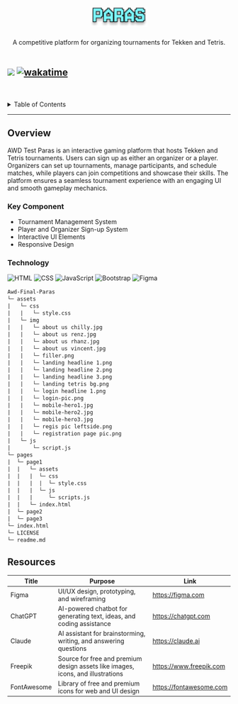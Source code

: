 <a name="readme-top">

<br/>

<br />
<div align="center">
  <a href="https://github.com/FEU-TECH-Advance-Web-Design-Ramirez/AWD-Finals-Paras">
  <!-- TODO: If you want to add logo or banner you can add it here -->
    <img src="./assets/img/logo.png" alt="PARAS logo" width="130" >
  </a>

  <h3 align="center"></h3>
</div>
<!-- TODO: Make a short description -->
<div align="center">
  A competitive platform for organizing tournaments for Tekken and Tetris.
</div>

<br />


![](https://github.com/FEU-TECH-Advance-Web-Design-Ramirez/AWD-Finals-Paras)
[![wakatime](https://wakatime.com/badge/user/018dd99a-4985-4f98-8216-6ca6fe2ce0f8/project/63501637-9a31-42f0-960d-4d0ab47977f8.svg)](https://wakatime.com/badge/user/018dd99a-4985-4f98-8216-6ca6fe2ce0f8/project/63501637-9a31-42f0-960d-4d0ab47977f8)
---

<br />
<br />


<details>
  <summary>Table of Contents</summary>
  <ol>
    <li>
      <a href="#overview">Overview</a>
      <ol>
        <li>
          <a href="#key-components">Key Components</a>
        </li>
        <li>
          <a href="#technology">Technology</a>
        </li>
      </ol>
    </li>
    <li>
      <a href="#rule,-practices-and-principles">Rules, Practices and Principles</a>
    </li>
    <li>
      <a href="#resources">Resources</a>
    </li>
  </ol>
</details>

---

## Overview
AWD Test Paras is an interactive gaming platform that hosts Tekken and Tetris tournaments. Users can sign up as either an organizer or a player. Organizers can set up tournaments, manage participants, and schedule matches, while players can join competitions and showcase their skills. The platform ensures a seamless tournament experience with an engaging UI and smooth gameplay mechanics.


### Key Component
- Tournament Management System
- Player and Organizer Sign-up System
- Interactive UI Elements
- Responsive Design


### Technology
<!-- TODO: List of Technology Used -->
![HTML](https://img.shields.io/badge/HTML-E34F26?style=for-the-badge&logo=html5&logoColor=white)
![CSS](https://img.shields.io/badge/CSS-1572B6?style=for-the-badge&logo=css3&logoColor=white)
![JavaScript](https://img.shields.io/badge/JavaScript-F7DF1E?style=for-the-badge&logo=javascript&logoColor=white)
![Bootstrap](https://img.shields.io/badge/Bootstrap-563D7C?style=for-the-badge&logo=bootstrap&logoColor=white)
![Figma](https://img.shields.io/badge/Figma-F24E1E?style=for-the-badge&logo=figma&logoColor=white)


```
Awd-Final-Paras
└─ assets
|   └─ css
|   |   └─ style.css
|   └─ img
|   |   └─ about us chilly.jpg
|   |   └─ about us renz.jpg
|   |   └─ about us rhanz.jpg
|   |   └─ about us vincent.jpg
|   |   └─ filler.png
|   |   └─ landing headline 1.png
|   |   └─ landing headline 2.png
|   |   └─ landing headline 3.png
|   |   └─ landing tetris bg.png
|   |   └─ login headline 1.png
|   |   └─ login-pic.png
|   |   └─ mobile-hero1.jpg
|   |   └─ mobile-hero2.jpg
|   |   └─ mobile-hero3.jpg
|   |   └─ regis pic leftside.png
|   |   └─ registration page pic.png
|   └─ js
|       └─ script.js
└─ pages
|  └─ page1
|  |   └─ assets
|  |   |  └─ css
|  |   |  |  └─ style.css
|  |   |  └─ js
|  |   |     └─ scripts.js
|  |   └─ index.html
|  └─ page2
|  └─ page3
└─ index.html
└─ LICENSE
└─ readme.md
```

## Resources


| Title | Purpose | Link |
|-|-|-|
| Figma |UI/UX design, prototyping, and wireframing| https://figma.com |
| ChatGPT |AI-powered chatbot for generating text, ideas, and coding assistance  | https://chatgpt.com |
| Claude | AI assistant for brainstorming, writing, and answering questions | https://claude.ai |
| Freepik | Source for free and premium design assets like images, icons, and illustrations | https://www.freepik.com |
| FontAwesome|  Library of free and premium icons for web and UI design| https://fontawesome.com   |

